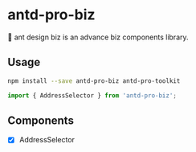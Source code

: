 # antd-pro-biz
🐜 ant design biz is an advance biz components library.

## Usage

```bash
npm install --save antd-pro-biz antd-pro-toolkit
```

```javascript
import { AddressSelector } from 'antd-pro-biz';
```

## Components

- [x] AddressSelector


